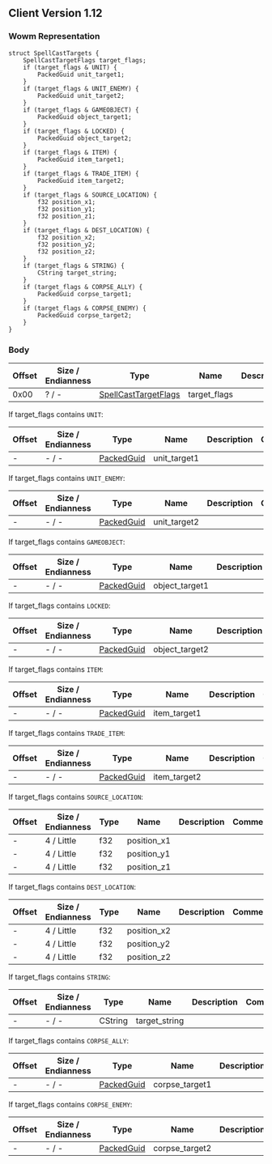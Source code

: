 ## Client Version 1.12

### Wowm Representation
```rust,ignore
struct SpellCastTargets {
    SpellCastTargetFlags target_flags;
    if (target_flags & UNIT) {
        PackedGuid unit_target1;
    }
    if (target_flags & UNIT_ENEMY) {
        PackedGuid unit_target2;
    }
    if (target_flags & GAMEOBJECT) {
        PackedGuid object_target1;
    }
    if (target_flags & LOCKED) {
        PackedGuid object_target2;
    }
    if (target_flags & ITEM) {
        PackedGuid item_target1;
    }
    if (target_flags & TRADE_ITEM) {
        PackedGuid item_target2;
    }
    if (target_flags & SOURCE_LOCATION) {
        f32 position_x1;
        f32 position_y1;
        f32 position_z1;
    }
    if (target_flags & DEST_LOCATION) {
        f32 position_x2;
        f32 position_y2;
        f32 position_z2;
    }
    if (target_flags & STRING) {
        CString target_string;
    }
    if (target_flags & CORPSE_ALLY) {
        PackedGuid corpse_target1;
    }
    if (target_flags & CORPSE_ENEMY) {
        PackedGuid corpse_target2;
    }
}
```
### Body
| Offset | Size / Endianness | Type | Name | Description | Comment |
| ------ | ----------------- | ---- | ---- | ----------- | ------- |
| 0x00 | ? / - | [SpellCastTargetFlags](spellcasttargetflags.md) | target_flags |  |  |

If target_flags contains `UNIT`:

| Offset | Size / Endianness | Type | Name | Description | Comment |
| ------ | ----------------- | ---- | ---- | ----------- | ------- |
| - | - / - | [PackedGuid](../spec/packed-guid.md) | unit_target1 |  |  |

If target_flags contains `UNIT_ENEMY`:

| Offset | Size / Endianness | Type | Name | Description | Comment |
| ------ | ----------------- | ---- | ---- | ----------- | ------- |
| - | - / - | [PackedGuid](../spec/packed-guid.md) | unit_target2 |  |  |

If target_flags contains `GAMEOBJECT`:

| Offset | Size / Endianness | Type | Name | Description | Comment |
| ------ | ----------------- | ---- | ---- | ----------- | ------- |
| - | - / - | [PackedGuid](../spec/packed-guid.md) | object_target1 |  |  |

If target_flags contains `LOCKED`:

| Offset | Size / Endianness | Type | Name | Description | Comment |
| ------ | ----------------- | ---- | ---- | ----------- | ------- |
| - | - / - | [PackedGuid](../spec/packed-guid.md) | object_target2 |  |  |

If target_flags contains `ITEM`:

| Offset | Size / Endianness | Type | Name | Description | Comment |
| ------ | ----------------- | ---- | ---- | ----------- | ------- |
| - | - / - | [PackedGuid](../spec/packed-guid.md) | item_target1 |  |  |

If target_flags contains `TRADE_ITEM`:

| Offset | Size / Endianness | Type | Name | Description | Comment |
| ------ | ----------------- | ---- | ---- | ----------- | ------- |
| - | - / - | [PackedGuid](../spec/packed-guid.md) | item_target2 |  |  |

If target_flags contains `SOURCE_LOCATION`:

| Offset | Size / Endianness | Type | Name | Description | Comment |
| ------ | ----------------- | ---- | ---- | ----------- | ------- |
| - | 4 / Little | f32 | position_x1 |  |  |
| - | 4 / Little | f32 | position_y1 |  |  |
| - | 4 / Little | f32 | position_z1 |  |  |

If target_flags contains `DEST_LOCATION`:

| Offset | Size / Endianness | Type | Name | Description | Comment |
| ------ | ----------------- | ---- | ---- | ----------- | ------- |
| - | 4 / Little | f32 | position_x2 |  |  |
| - | 4 / Little | f32 | position_y2 |  |  |
| - | 4 / Little | f32 | position_z2 |  |  |

If target_flags contains `STRING`:

| Offset | Size / Endianness | Type | Name | Description | Comment |
| ------ | ----------------- | ---- | ---- | ----------- | ------- |
| - | - / - | CString | target_string |  |  |

If target_flags contains `CORPSE_ALLY`:

| Offset | Size / Endianness | Type | Name | Description | Comment |
| ------ | ----------------- | ---- | ---- | ----------- | ------- |
| - | - / - | [PackedGuid](../spec/packed-guid.md) | corpse_target1 |  |  |

If target_flags contains `CORPSE_ENEMY`:

| Offset | Size / Endianness | Type | Name | Description | Comment |
| ------ | ----------------- | ---- | ---- | ----------- | ------- |
| - | - / - | [PackedGuid](../spec/packed-guid.md) | corpse_target2 |  |  |
